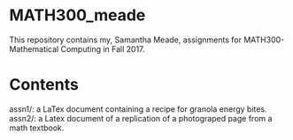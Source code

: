 # MATH300_meade
This repository contains my, Samantha Meade, assignments for MATH300-Mathematical Computing in Fall 2017. 

# Contents
assn1/: a LaTex document containing a recipe for granola energy bites.
assn2/: a Latex document of a replication of a photograped page from a math textbook.

